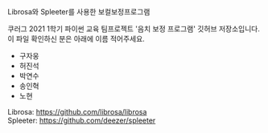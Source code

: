 
Librosa와 Spleeter를 사용한 보컬보정프로그램

쿠러그 2021 1학기 파이썬 교육 팀프로젝트 '음치 보정 프로그램' 깃허브 저장소입니다.  
이 파일 확인하신 분은 아래에 이름 적어주세요.

- 구자웅
- 허진석
- 박연수
- 송인혁
- 노현


Librosa: https://github.com/librosa/librosa  
Spleeter: https://github.com/deezer/spleeter
